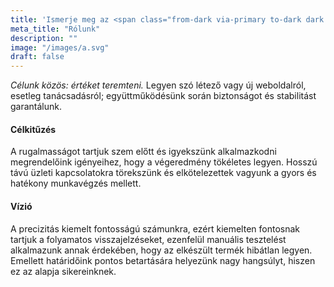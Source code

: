 ```yaml
---
title: 'Ismerje meg az <span class="from-dark via-primary to-dark dark:via-blue-200 dark:from-white dark:to-white bg-gradient-to-br bg-clip-text text-transparent whitespace-nowrap">antlify</span> csapatát!'
meta_title: "Rólunk"
description: ""
image: "/images/a.svg"
draft: false
---
```


_Célunk közös: értéket teremteni._ Legyen szó létező vagy új weboldalról, esetleg tanácsadásról; együttműködésünk során biztonságot és stabilitást garantálunk. 

#### Célkitűzés

A rugalmasságot tartjuk szem előtt és igyekszünk alkalmazkodni megrendelőink igényeihez, hogy a végeredmény tökéletes legyen. Hosszú távú üzleti kapcsolatokra törekszünk és elkötelezettek vagyunk a gyors és hatékony munkavégzés mellett.

#### Vízió

A precizitás kiemelt fontosságú számunkra, ezért kiemelten fontosnak tartjuk a folyamatos visszajelzéseket, ezenfelül manuális tesztelést alkalmazunk annak érdekében, hogy az elkészült termék hibátlan legyen. Emellett határidőink pontos betartására helyezünk nagy hangsúlyt, hiszen ez az alapja sikereinknek.




